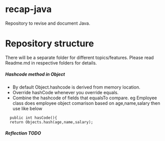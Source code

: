# recap-java
Repository to revise and document Java.

# Repository structure
There will be a separate folder for different topics/features. Please read Readme.md in respective folders for details.

##### Hashcode method in Object
* By default Object.hashcode is derived from memory location.
* Override hashCode whenever you override equals.
* Combine the hashcode of fields that equalsTo compare.
  eg Employee class does employee object comarison based on age,name,salary then use like below
```
  public int hasCode(){
  return Objects.hash(age,name,salary);
```

##### Reflection TODO
      

